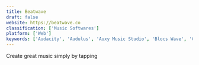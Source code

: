 ```yaml
---
title: Beatwave
draft: false 
website: https://beatwave.co
classification: ['Music Softwares']
platform: ['Web']
keywords: ['Audacity', 'Audulus', 'Auxy Music Studio', 'Blocs Wave', 'Cycle', 'FL Studio Mobile', 'Keezy Drummer', 'LIPP', 'LMMS', 'Magenta Studio', 'Medly', 'NodeBeat', 'Ramsophone', 'Sampulator', 'Splice Beat Maker', 'Super Looper', 'Wavosaur', 'keezy']
---
```

Create great music simply by tapping